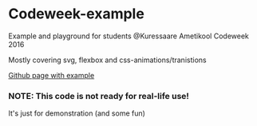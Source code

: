 # Codeweek-example
Example and playground for students @Kuressaare Ametikool Codeweek 2016

Mostly covering svg, flexbox and css-animations/tranistions

[Github page with example](https://ooker.github.io/Codeweek-example/)

### NOTE: This code is not ready for real-life use!

It's just for demonstration (and some fun)
